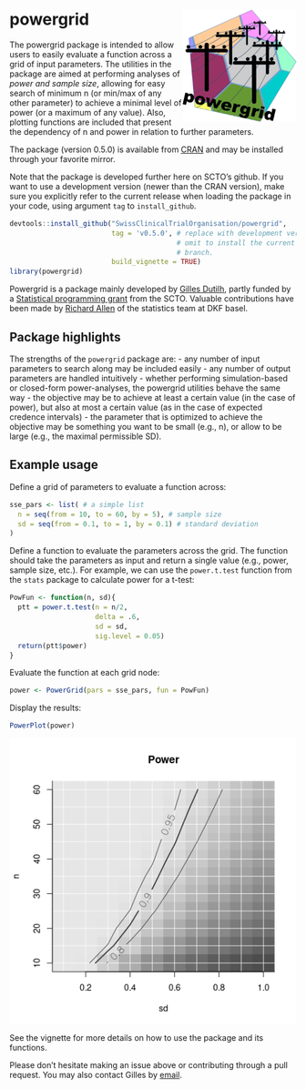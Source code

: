 
<!-- README.md is generated from README.Rmd. Please edit that file -->

# powergrid <img src='man/figures/powergrid_color_floor.png' align="right" width="200">

The powergrid package is intended to allow users to easily evaluate a
function across a grid of input parameters. The utilities in the package
are aimed at performing analyses of *power and sample size*, allowing
for easy search of minimum n (or min/max of any other parameter) to
achieve a minimal level of power (or a maximum of any value). Also,
plotting functions are included that present the dependency of n and
power in relation to further parameters.

The package (version 0.5.0) is available from
[CRAN](https://CRAN.R-project.org/package=powergrid) and may be
installed through your favorite mirror.

Note that the package is developed further here on SCTO’s github. If you
want to use a development version (newer than the CRAN version), make
sure you explicitly refer to the current release when loading the
package in your code, using argument `tag` to `install_github`.

``` r
devtools::install_github("SwissClinicalTrialOrganisation/powergrid",
                         tag = 'v0.5.0', # replace with development version, or
                                         # omit to install the current main
                                         # branch.
                         build_vignette = TRUE)
library(powergrid)
```

Powergrid is a package mainly developed by [Gilles
Dutilh](https://www.gillesdutilh.com/statistics/), partly funded by a
[Statistical programming
grant](https://www.sctoplatforms.ch/en/scto-platforms/statistics-methodology-5.html)
from the SCTO. Valuable contributions have been made by [Richard
Allen](https://dkf.unibas.ch/de/team-data-analysis-statistik/) of the
statistics team at DKF basel.

## Package highlights

The strengths of the `powergrid` package are: - any number of input
parameters to search along may be included easily - any number of output
parameters are handled intuitively - whether performing simulation-based
or closed-form power-analyses, the powergrid utilities behave the same
way - the objective may be to achieve at least a certain value (in the
case of power), but also at most a certain value (as in the case of
expected credence intervals) - the parameter that is optimized to
achieve the objective may be something you want to be small (e.g., n),
or allow to be large (e.g., the maximal permissible SD).

## Example usage

Define a grid of parameters to evaluate a function across:

``` r
sse_pars <- list( # a simple list
  n = seq(from = 10, to = 60, by = 5), # sample size
  sd = seq(from = 0.1, to = 1, by = 0.1) # standard deviation
)
```

Define a function to evaluate the parameters across the grid. The
function should take the parameters as input and return a single value
(e.g., power, sample size, etc.). For example, we can use the
`power.t.test` function from the `stats` package to calculate power for
a t-test:

``` r
PowFun <- function(n, sd){
  ptt = power.t.test(n = n/2,
                     delta = .6,
                     sd = sd,
                     sig.level = 0.05)
  return(ptt$power)
}
```

Evaluate the function at each grid node:

``` r
power <- PowerGrid(pars = sse_pars, fun = PowFun)
```

Display the results:

``` r
PowerPlot(power)
```

<img src="man/figures/readmeplot-1.png" style="display: block; margin: auto;" />

See the vignette for more details on how to use the package and its
functions.

Please don’t hesitate making an issue above or contributing through a
pull request. You may also contact Gilles by
[email](mailto:info@gillesdutilh.com).
